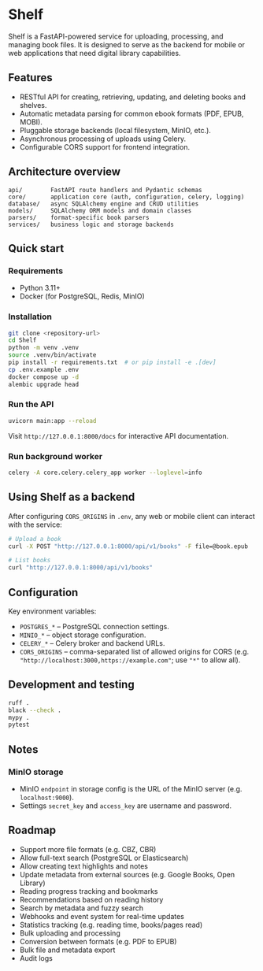 # Shelf

Shelf is a FastAPI-powered service for uploading, processing, and managing book files. It is designed to serve as the backend for mobile or web applications that need digital library capabilities.

## Features

- RESTful API for creating, retrieving, updating, and deleting books and shelves.
- Automatic metadata parsing for common ebook formats (PDF, EPUB, MOBI).
- Pluggable storage backends (local filesystem, MinIO, etc.).
- Asynchronous processing of uploads using Celery.
- Configurable CORS support for frontend integration.

## Architecture overview

```
api/        FastAPI route handlers and Pydantic schemas
core/       application core (auth, configuration, celery, logging)
database/   async SQLAlchemy engine and CRUD utilities
models/     SQLAlchemy ORM models and domain classes
parsers/    format-specific book parsers
services/   business logic and storage backends
```

## Quick start

### Requirements

- Python 3.11+
- Docker (for PostgreSQL, Redis, MinIO)

### Installation

```bash
git clone <repository-url>
cd Shelf
python -m venv .venv
source .venv/bin/activate
pip install -r requirements.txt  # or pip install -e .[dev]
cp .env.example .env
docker compose up -d
alembic upgrade head
```

### Run the API

```bash
uvicorn main:app --reload
```

Visit `http://127.0.0.1:8000/docs` for interactive API documentation.

### Run background worker

```bash
celery -A core.celery.celery_app worker --loglevel=info
```

## Using Shelf as a backend

After configuring `CORS_ORIGINS` in `.env`, any web or mobile client can interact with the service:

```bash
# Upload a book
curl -X POST "http://127.0.0.1:8000/api/v1/books" -F file=@book.epub

# List books
curl "http://127.0.0.1:8000/api/v1/books"
```

## Configuration

Key environment variables:

- `POSTGRES_*` – PostgreSQL connection settings.
- `MINIO_*` – object storage configuration.
- `CELERY_*` – Celery broker and backend URLs.
- `CORS_ORIGINS` – comma-separated list of allowed origins for CORS (e.g. `"http://localhost:3000,https://example.com"`; use `"*"` to allow all).

## Development and testing

```bash
ruff .
black --check .
mypy .
pytest
```

## Notes
### MinIO storage
- MinIO `endpoint` in storage config is the URL of the MinIO server (e.g. `localhost:9000`).
- Settings `secret_key` and `access_key` are username and password.

## Roadmap

- Support more file formats (e.g. CBZ, CBR)
- Allow full-text search (PostgreSQL or Elasticsearch)
- Allow creating text highlights and notes
- Update metadata from external sources (e.g. Google Books, Open Library)
- Reading progress tracking and bookmarks
- Recommendations based on reading history
- Search by metadata and fuzzy search
- Webhooks and event system for real-time updates
- Statistics tracking (e.g. reading time, books/pages read)
- Bulk uploading and processing
- Conversion between formats (e.g. PDF to EPUB)
- Bulk file and metadata export
- Audit logs
